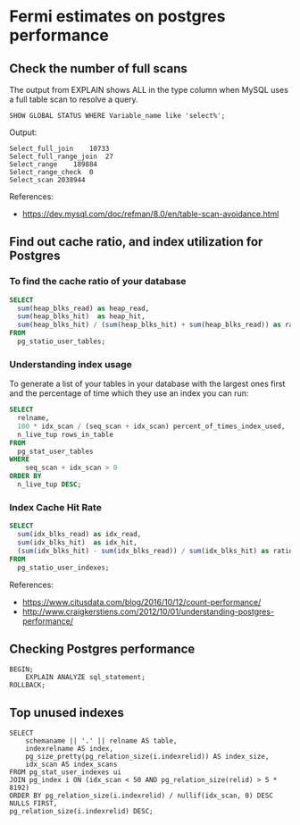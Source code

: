 # Fermi estimates on postgres performance
## Check the number of full scans

The output from EXPLAIN shows ALL in the type column when MySQL uses a full table scan to resolve a query.

```mysql
SHOW GLOBAL STATUS WHERE Variable_name like 'select%';
```

Output:
```
Select_full_join	10733
Select_full_range_join	27
Select_range	189884
Select_range_check	0
Select_scan	2038944
```

References:
- https://dev.mysql.com/doc/refman/8.0/en/table-scan-avoidance.html


## Find out cache ratio, and index utilization for Postgres


### To find the cache ratio of your database
```sql
SELECT 
  sum(heap_blks_read) as heap_read,
  sum(heap_blks_hit)  as heap_hit,
  sum(heap_blks_hit) / (sum(heap_blks_hit) + sum(heap_blks_read)) as ratio
FROM 
  pg_statio_user_tables;
```

### Understanding index usage

To generate a list of your tables in your database with the largest ones first and the percentage of time which they use an index you can run:
```sql
SELECT 
  relname, 
  100 * idx_scan / (seq_scan + idx_scan) percent_of_times_index_used, 
  n_live_tup rows_in_table
FROM 
  pg_stat_user_tables
WHERE 
    seq_scan + idx_scan > 0 
ORDER BY 
  n_live_tup DESC;
```
### Index Cache Hit Rate
```sql
SELECT 
  sum(idx_blks_read) as idx_read,
  sum(idx_blks_hit)  as idx_hit,
  (sum(idx_blks_hit) - sum(idx_blks_read)) / sum(idx_blks_hit) as ratio
FROM 
  pg_statio_user_indexes;
```
  
References:
- https://www.citusdata.com/blog/2016/10/12/count-performance/
- http://www.craigkerstiens.com/2012/10/01/understanding-postgres-performance/
 
## Checking Postgres performance

```
BEGIN;
    EXPLAIN ANALYZE sql_statement;
ROLLBACK;
```

## Top unused indexes
```
SELECT 
	schemaname || '.' || relname AS table,
	indexrelname AS index,
	pg_size_pretty(pg_relation_size(i.indexrelid)) AS index_size,
	idx_scan AS index_scans
FROM pg_stat_user_indexes ui
JOIN pg_index i ON (idx_scan < 50 AND pg_relation_size(relid) > 5 * 8192)
ORDER BY pg_relation_size(i.indexrelid) / nullif(idx_scan, 0) DESC NULLS FIRST,
pg_relation_size(i.indexrelid) DESC;
```
